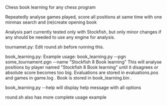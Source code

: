 Chess book learning for any chess program

Repeatedly analyse games played, score 
all positions at same time with one minmax search
and (re)create opening book

Analysis part currently tested only with Stockfish,
but only minor changes if any should be needed 
to use any engine for analysis.


tournamet.py:
Edit round.sh before running this.


book_learning.py:
Example usage:
book_learning.py --pgn some_tournament.pgn --name "Stockfish 8 Book learning"
This will analyse positions by player named "Stockfish 8 Book learning" until it
disagrees or absolute score becomes too big. Evaluations are stored in evaluations.pos
and games in game.log . Book is stored in book_learning.bin .

book_learning.py --help
will display help message with all options

round.sh also has more complete usage example
